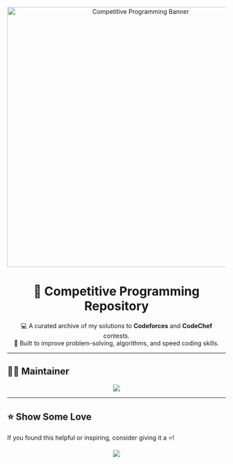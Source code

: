 <p align="center">
  <img src="https://i.postimg.cc/4dkyQfH5/comproduct.png" alt="Competitive Programming Banner" width="600"/>
</p>

<h1 align="center">🏁 Competitive Programming Repository</h1>

<p align="center">
  💻 A curated archive of my solutions to <b>Codeforces</b> and <b>CodeChef</b> contests.<br>
  🚀 Built to improve problem-solving, algorithms, and speed coding skills.
</p>




---



## 🧑‍💻 Maintainer

<p align="center">
  <a href="https://github.com/alkayesrifat">
    <img src="https://img.shields.io/badge/GitHub-alkayesrifat-181717?style=flat-square&logo=github" />
  </a>
</p>

---

## ⭐ Show Some Love

If you found this helpful or inspiring, consider giving it a ⭐!

<p align="center">
  <img src="https://img.shields.io/badge/-Give%20a%20Star-FFD700?style=for-the-badge&logo=github&logoColor=black" />
</p>

